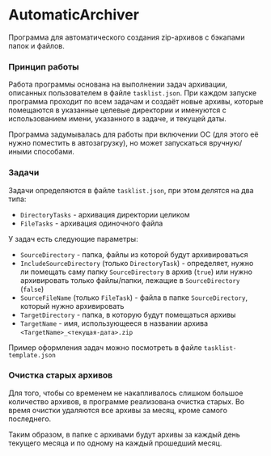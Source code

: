 # AutomaticArchiver
Программа для автоматического создания zip-архивов с бэкапами папок и файлов. 
### Принцип работы
Работа программы основана на выполнении задач архивации, описанных пользователем в файле `tasklist.json`. При каждом запуске программа проходит по всем задачам и создаёт новые архивы, которые помещаются в указанные целевые директории и именуются с использованием имени, указанного в задаче, и текущей даты.

Программа задумывалась для работы при включении ОС (для этого её нужно поместить в автозагрузку), но может запускаться вручную/иными способами.
### Задачи
Задачи определяются в файле `tasklist.json`, при этом делятся на два типа:
- `DirectoryTasks` - архивация директории целиком
- `FileTasks` - архивация одиночного файла

У задач есть следующие параметры:
- `SourceDirectory` - папка, файлы из которой будут архивироваться
- `IncludeSourceDirectory` (только `DirectoryTask`) - определяет, нужно ли помещать саму папку `SourceDirectory` в архив (`true`) или нужно архивировать только файлы/папки, лежащие в `SourceDirectory` (`false`) 
- `SourceFileName` (только `FileTask`) - файла в папке `SourceDirectory`, который нужно архивировать
- `TargetDirectory` - папка, в которую будут помещаться архивы
- `TargetName` - имя, использующееся в названии архива `<TargetName>_<текущая-дата>.zip`

Пример оформления задач можно посмотреть в файле `tasklist-template.json`
### Очистка старых архивов
Для того, чтобы со временем не накапливалось слишком большое количество архивов, в программе реализована очистка старых. Во время очистки удаляются все архивы за месяц, кроме самого последнего.

Таким образом, в папке с архивами будут архивы за каждый день текущего месяца и по одному на каждый прошедший месяц.